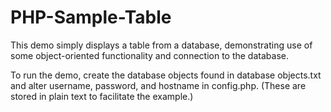 PHP-Sample-Table
================

This demo simply displays a table from a database, demonstrating use of some object-oriented functionality and connection to the database.

To run the demo, create the database objects found in database objects.txt and alter username, password, and hostname in config.php.  (These are stored in plain text to facilitate the example.)
